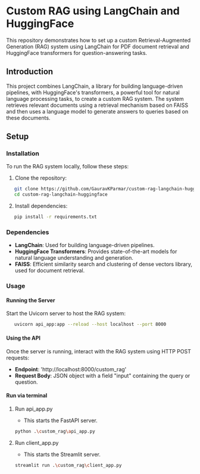 # Custom RAG using LangChain and HuggingFace

This repository demonstrates how to set up a custom Retrieval-Augmented Generation (RAG) system using LangChain for PDF document retrieval and HuggingFace transformers for question-answering tasks.

## Introduction

This project combines LangChain, a library for building language-driven pipelines, with HuggingFace's transformers, a powerful tool for natural language processing tasks, to create a custom RAG system. The system retrieves relevant documents using a retrieval mechanism based on FAISS and then uses a language model to generate answers to queries based on these documents.

## Setup

### Installation

To run the RAG system locally, follow these steps:

1. Clone the repository:
```bash
   git clone https://github.com/GauravKParmar/custom-rag-langchain-huggingface.git
   cd custom-rag-langchain-huggingface
```
2. Install dependencies:
```bash
   pip install -r requirements.txt
```
### Dependencies
- **LangChain**: Used for building language-driven pipelines.
- **HuggingFace Transformers**: Provides state-of-the-art models for natural language understanding and generation.
- **FAISS**: Efficient similarity search and clustering of dense vectors library, used for document retrieval.

### Usage
#### Running the Server
Start the Uvicorn server to host the RAG system:
```bash
   uvicorn api_app:app --reload --host localhost --port 8000
```

#### Using the API
Once the server is running, interact with the RAG system using HTTP POST requests:
- **Endpoint**: 'http://localhost:8000/custom_rag'
- **Request Body**: JSON object with a field "input" containing the query or question.

#### Run via terminal
1. Run api_app.py
   - This starts the FastAPI server.
   
   ```bash
   python .\custom_rag\api_app.py
   ```
2. Run client_app.py
   - This starts the Streamlit server.
   
   ```bash
   streamlit run .\custom_rag\client_app.py
   ```
